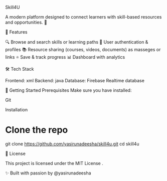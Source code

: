 Skill4U

A modern platform designed to connect learners with skill-based resources and opportunities. 🚀

📌 Features

🔍 Browse and search skills or learning paths
👥 User authentication & profiles
📚 Resource sharing (courses, videos, documents) as masseges or links
⭐ Save & track progress
📊 Dashboard with analytics


🛠️ Tech Stack

Frontend: xml
Backend: java
Database: Firebase Realtime database

🚀 Getting Started
Prerequisites
Make sure you have installed:

Git

Installation
# Clone the repo

git clone https://github.com/yasirunadeesha/skill4u.git
cd skill4u

📜 License

This project is licensed under the MIT License
.

✨ Built with passion by @yasirunadeesha
